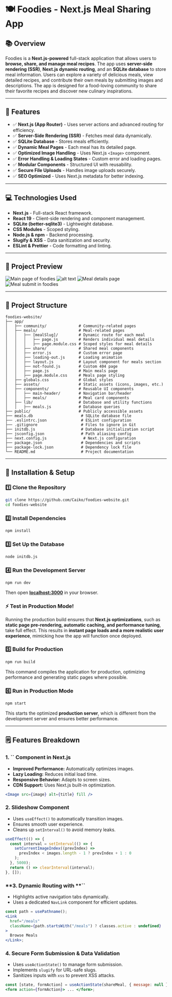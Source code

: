 # 🍽️ Foodies - Next.js Meal Sharing App

## 📚 Overview

Foodies is a **Next.js-powered** full-stack application that allows users to **browse, share, and manage meal recipes**. The app uses **server-side rendering (SSR)**, **Next.js dynamic routing**, and an **SQLite database** to store meal information. Users can explore a variety of delicious meals, view detailed recipes, and contribute their own meals by submitting images and descriptions. The app is designed for a food-loving community to share their favorite recipes and discover new culinary inspirations.

---

## 🚀 Features

- ✅ **Next.js (App Router)** - Uses server actions and advanced routing for efficiency.
- ✅ **Server-Side Rendering (SSR)** - Fetches meal data dynamically.
- ✅ **SQLite Database** - Stores meals efficiently.
- ✅ **Dynamic Meal Pages** - Each meal has its detailed page.
- ✅ **Optimized Image Handling** - Uses Next.js `<Image>` component.
- ✅ **Error Handling & Loading States** - Custom error and loading pages.
- ✅ **Modular Components** - Structured UI with reusability.
- ✅ **Secure File Uploads** - Handles image uploads securely.
- ✅ **SEO Optimized** - Uses Next.js metadata for better indexing.

---

## 💻 Technologies Used

- **Next.js** - Full-stack React framework.
- **React 19** - Client-side rendering and component management.
- **SQLite (better-sqlite3)** - Lightweight database.
- **CSS Modules** - Scoped styling.
- **Node.js & npm** - Backend processing.
- **Slugify & XSS** - Data sanitization and security.
- **ESLint & Prettier** - Code formatting and linting.

---

## 📸 Project Preview

![Main page of foodies](image.png)
![alt text](image-5.png)
![Meal details page](image-4.png)
![Meal submit in foodies](image-3.png)

---

## 📂 Project Structure

```
foodies-website/
├── app/
│   ├── community/              # Community-related pages
│   ├── meals/                  # Meal-related pages
│   │   ├── [mealSlug]/         # Dynamic route for each meal
│   │   │   ├── page.js         # Renders individual meal details
│   │   │   ├── page.module.css # Scoped styles for meal details
│   │   ├── share/              # Shared meal components
│   │   ├── error.js            # Custom error page
│   │   ├── loading-out.js      # Loading animation
│   │   ├── layout.js           # Layout component for meals section
│   │   ├── not-found.js        # Custom 404 page
│   │   ├── page.js             # Main meals page
│   │   ├── page.module.css     # Meals page styling
│   ├── globals.css             # Global styles
│   ├── assets/                 # Static assets (icons, images, etc.)
│   ├── components/             # Reusable UI components
│   │   ├── main-header/        # Navigation bar/header
│   │   ├── meals/              # Meal card components
│   ├── lib/                    # Database and utility functions
│   │   ├── meals.js            # Database queries
├── public/                     # Publicly accessible assets
├── meals.db                     # SQLite database file
├── .eslintrc.json               # ESLint configuration
├── .gitignore                   # Files to ignore in Git
├── initdb.js                    # Database initialization script
├── jsconfig.json                # Path aliasing config
├── next.config.js                # Next.js configuration
├── package.json                 # Dependencies and scripts
├── package-lock.json            # Dependency lock file
└── README.md                    # Project documentation
```

---

## 💾 Installation & Setup

### 1️⃣ Clone the Repository

```sh
git clone https://github.com/Caiko/foodies-website.git
cd foodies-website
```

### 2️⃣ Install Dependencies

```sh
npm install
```

### 3️⃣ Set Up the Database

```sh
node initdb.js
```

### 4️⃣ Run the Development Server

```sh
npm run dev
```

Then open [**localhost:3000**](http://localhost:3000) in your browser.

### ⚡ Test in Production Mode!

Running the production build ensures that **Next.js optimizations**, such as **static page pre-rendering, automatic caching, and performance tuning**, take full effect. This results in **instant page loads and a more realistic user experience**, mimicking how the app will function once deployed.

### 5️⃣ Build for Production

```sh
npm run build
```

This command compiles the application for production, optimizing performance and generating static pages where possible.

### 6️⃣ Run in Production Mode

```sh
npm start
```

This starts the optimized **production server**, which is different from the development server and ensures better performance.

---

## 🗒️ Features Breakdown

### **1. **``** Component in Next.js**

- **Improved Performance:** Automatically optimizes images.
- **Lazy Loading:** Reduces initial load time.
- **Responsive Behavior:** Adapts to screen sizes.
- **CDN Support:** Uses Next.js built-in optimization.

```jsx
<Image src={image} alt={title} fill />
```

### **2. Slideshow Component**

- Uses `useEffect()` to automatically transition images.
- Ensures smooth user experience.
- Cleans up `setInterval()` to avoid memory leaks.

```jsx
useEffect(() => {
  const interval = setInterval(() => {
    setCurrentImageIndex((prevIndex) =>
      prevIndex < images.length - 1 ? prevIndex + 1 : 0
    );
  }, 5000);
  return () => clearInterval(interval);
}, []);
```

### **3. Dynamic Routing with **``

- Highlights active navigation tabs dynamically.
- Uses a dedicated `NavLink` component for efficient updates.

```jsx
const path = usePathname();
<Link
  href="/meals"
  className={path.startsWith("/meals") ? classes.active : undefined}
>
  Browse Meals
</Link>;
```

### **4. Secure Form Submission & Data Validation**

- Uses `useActionState()` to manage form submission.
- Implements `slugify` for URL-safe slugs.
- Sanitizes inputs with `xss` to prevent XSS attacks.

```jsx
const [state, formAction] = useActionState(shareMeal, { message: null });
<form action={formAction}> ... </form>;
```
